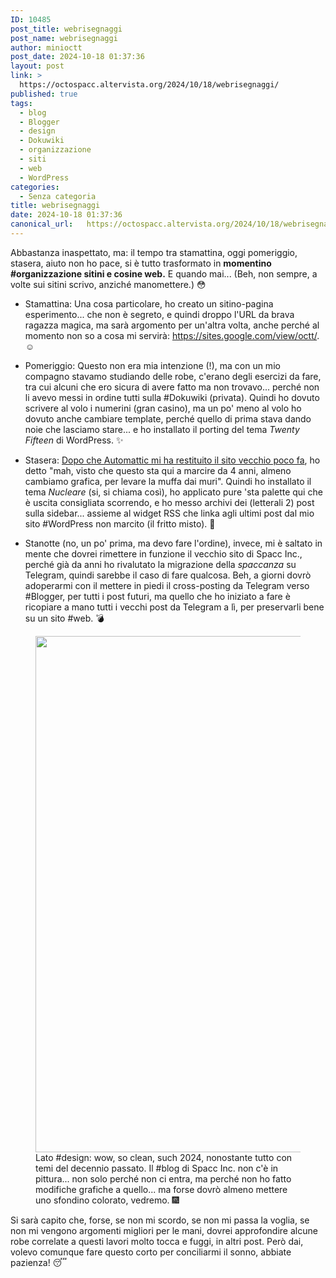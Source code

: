 ```yaml
---
ID: 10485
post_title: webrisegnaggi
post_name: webrisegnaggi
author: minioctt
post_date: 2024-10-18 01:37:36
layout: post
link: >
  https://octospacc.altervista.org/2024/10/18/webrisegnaggi/
published: true
tags:
  - blog
  - Blogger
  - design
  - Dokuwiki
  - organizzazione
  - siti
  - web
  - WordPress
categories:
  - Senza categoria
title: webrisegnaggi
date: 2024-10-18 01:37:36
canonical_url:   https://octospacc.altervista.org/2024/10/18/webrisegnaggi/
---
```

<!-- wp:paragraph -->
<p>Abbastanza inaspettato, ma: il tempo tra stamattina, oggi pomeriggio, stasera, aiuto non ho pace, si è tutto trasformato in <strong>momentino #organizzazione sitini e cosine web.</strong> E quando mai... (Beh, non sempre, a volte sui sitini scrivo, anziché manomettere.) 😳</p>
<!-- /wp:paragraph -->

<!-- wp:list -->
<ul class="wp-block-list"><!-- wp:list-item -->
<li>Stamattina: Una cosa particolare, ho creato un sitino-pagina esperimento... che non è segreto, e quindi droppo l'URL da brava ragazza magica, ma sarà argomento per un'altra volta, anche perché al momento non so a cosa mi servirà: <a href="https://sites.google.com/view/octt/">https://sites.google.com/view/octt/</a>. ☺️</li>
<!-- /wp:list-item --></ul>
<!-- /wp:list -->

<!-- wp:list -->
<ul class="wp-block-list"><!-- wp:list-item -->
<li>Pomeriggio: Questo non era mia intenzione (!), ma con un mio compagno stavamo studiando delle robe, c'erano degli esercizi da fare, tra cui alcuni che ero sicura di avere fatto ma non trovavo... perché non li avevo messi in ordine tutti sulla #Dokuwiki (privata). Quindi ho dovuto scrivere al volo i numerini (gran casino), ma un po' meno al volo ho dovuto anche cambiare template, perché quello di prima stava dando noie che lasciamo stare... e ho installato il porting del tema <em>Twenty Fifteen</em> di WordPress. ✨</li>
<!-- /wp:list-item --></ul>
<!-- /wp:list -->

<!-- wp:list -->
<ul class="wp-block-list"><!-- wp:list-item -->
<li>Stasera: <a href="/microblog-mirror/2024/10/17/unbanpress/">Dopo che Automattic mi ha restituito il sito vecchio poco fa</a>, ho detto "mah, visto che questo sta qui a marcire da 4 anni, almeno cambiamo grafica, per levare la muffa dai muri". Quindi ho installato il tema <em>Nucleare</em> (si, si chiama così), ho applicato pure 'sta palette qui che è uscita consigliata scorrendo, e ho messo archivi dei (letterali 2) post sulla sidebar... assieme al widget RSS che linka agli ultimi post dal mio sito #WordPress non marcito (il fritto misto). 🧪</li>
<!-- /wp:list-item --></ul>
<!-- /wp:list -->

<!-- wp:list -->
<ul class="wp-block-list"><!-- wp:list-item -->
<li>Stanotte (no, un po' prima, ma devo fare l'ordine), invece, mi è saltato in mente che dovrei rimettere in funzione il vecchio sito di Spacc Inc., perché già da anni ho rivalutato la migrazione della <em>spaccanza</em> su Telegram, quindi sarebbe il caso di fare qualcosa. Beh, a giorni dovrò adoperarmi con il mettere in piedi il cross-posting da Telegram verso #Blogger, per tutti i post futuri, ma quello che ho iniziato a fare è ricopiare a mano tutti i vecchi post da Telegram a lì, per preservarli bene su un sito #web. 💣</li>
<!-- /wp:list-item --></ul>
<!-- /wp:list -->

<!-- wp:paragraph -->
<p></p>
<!-- /wp:paragraph -->

<!-- wp:image {"id":10487,"width":"826px","height":"auto","sizeSlug":"large","linkDestination":"none"} -->
<figure class="wp-block-image size-large is-resized"><img src="{{site.cdnurl}}/assets/uploads/2024/10/image-8-960x540.png" alt="" class="wp-image-10487" style="width:826px;height:auto"/><figcaption class="wp-element-caption">Lato #design: wow, so clean, such 2024, nonostante tutto con temi del decennio passato. Il #blog di Spacc Inc. non c'è in pittura... non solo perché non ci entra, ma perché non ho fatto modifiche grafiche a quello... ma forse dovrò almeno mettere uno sfondino colorato, vedremo. 🎆</figcaption></figure>
<!-- /wp:image -->

<!-- wp:paragraph -->
<p></p>
<!-- /wp:paragraph -->

<!-- wp:paragraph -->
<p>Si sarà capito che, forse, se non mi scordo, se non mi passa la voglia, se non mi vengono argomenti migliori per le mani, dovrei approfondire alcune robe correlate a questi lavori molto tocca e fuggi, in altri post. Però dai, volevo comunque fare questo corto per conciliarmi il sonno, abbiate pazienza! 😴</p>
<!-- /wp:paragraph -->